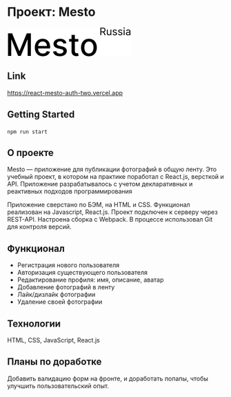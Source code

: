 # Проект: Mesto
![logo](https://github.com/mtsoy123/react-mesto-auth/blob/main/src/images/logoDark.svg)

## Link
https://react-mesto-auth-two.vercel.app

## Getting Started
`npm run start`

## О проекте
Mesto — приложение для публикации фотографий в общую ленту. Это учебный проект, в котором на практике поработал с React.js, версткой и API. Приложение разрабатывалось с учетом декларативных и реактивных подходов программирования

Приложение сверстано по БЭМ, на HTML и CSS. Функционал реализован на Javascript, React.js. Проект подключен к серверу через REST-API. Настроена сборка с Webpack. В процессе использовал Git для контроля версий. 

## Функционал
* Регистрация нового пользователя
* Авторизация существующего пользователя
* Редактирование профиля: имя, описание, аватар
* Добавление фотографий в ленту
* Лайк/дизлайк фотографии
* Удаление своей фотографии

## Технологии
HTML,
CSS,
JavaScript,
React.js

## Планы по доработке
Добавить валидацию форм на фронте, и доработать попапы, чтобы улучшить пользовательский опыт.
